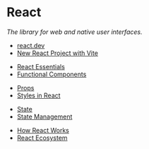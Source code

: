 # React

_The library for web and native user interfaces._

- [react.dev](https://react.dev/)
- [New React Project with Vite](./new-react-project.md)

<div></div>

- [React Essentials](./react-essentials.md)
- [Functional Components](./functional-components.md)

<div></div>

- [Props](./props.md)
- [Styles in React](./styles-in-react.md)

<div></div>

- [State](./state.md)
- [State Management](./state-management.md)

<div></div>

- [How React Works](./how-react-works.md)
- [React Ecosystem](./react-ecosystem.md)

<div></div>

<!-- ```
"rules": {
  "react/prop-types": "off"
}
``` -->
